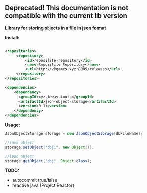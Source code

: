 ## Deprecated! This documentation is not compatible with the current lib version ##

<b>Library for storing objects in a file in json format</b>

<b>Install:</b>

```XML

<repositories>
     <repository>
         <id>reposilite-repository</id>
         <name>Reposilite Repository</name>
         <url>http://vkgames.xyz:8089/releases</url>
     </repository>
</repositories>

<dependencies>
    <dependency>
      <groupId>xyz.toway.tools</groupId>
      <artifactId>json-object-storage</artifactId>
      <version>0.1</version>
    </dependency>
</dependencies>
```

<b>Usage:</b>
```java
JsonObjectStorage storage = new JsonObjectStorage(dbFileName);

//save object
storage.setObject("obj1", new Object());

//load object
storage.getObject("obj", Object.class);
```

<b>TODO:</b> 
* autocommit true/false
* reactive java (Project Reactor)
